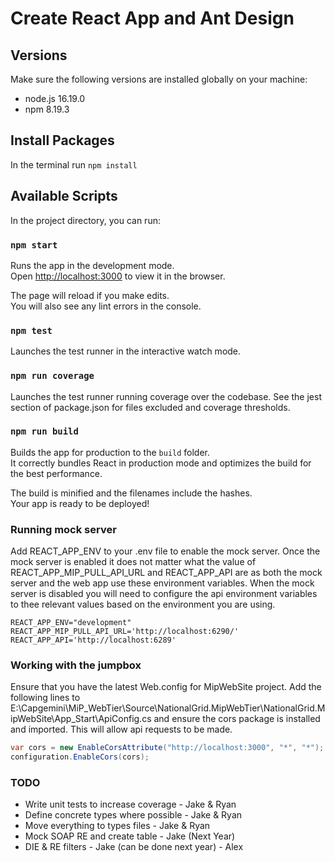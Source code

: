 # Create React App and Ant Design

## Versions

Make sure the following versions are installed globally on your machine:

- node.js 16.19.0
- npm 8.19.3

## Install Packages

In the terminal run `npm install`

## Available Scripts

In the project directory, you can run:

### `npm start`

Runs the app in the development mode.\
Open [http://localhost:3000](http://localhost:3000) to view it in the browser.

The page will reload if you make edits.\
You will also see any lint errors in the console.

### `npm test`

Launches the test runner in the interactive watch mode.

### `npm run coverage`

Launches the test runner running coverage over the codebase. See the jest section of package.json for files excluded and coverage thresholds.

### `npm run build`

Builds the app for production to the `build` folder.\
It correctly bundles React in production mode and optimizes the build for the best performance.

The build is minified and the filenames include the hashes.\
Your app is ready to be deployed!

### Running mock server

Add REACT_APP_ENV to your .env file to enable the mock server. Once the mock server is enabled it does not matter
what the value of REACT_APP_MIP_PULL_API_URL and REACT_APP_API are as both the mock server and the web app use these
environment variables. When the mock server is disabled you will need to configure the api environment variables to
thee relevant values based on the environment you are using.

```
REACT_APP_ENV="development"
REACT_APP_MIP_PULL_API_URL='http://localhost:6290/'
REACT_APP_API='http://localhost:6289'
```

### Working with the jumpbox

Ensure that you have the latest Web.config for MipWebSite project. Add the following lines to E:\Capgemini\MiP_WebTier\Source\NationalGrid.MipWebTier\NationalGrid.MipWebSite\App_Start\ApiConfig.cs and ensure the cors package is installed and imported. This will allow api requests to be made.

```C#
var cors = new EnableCorsAttribute("http://localhost:3000", "*", "*");
configuration.EnableCors(cors);
```

### TODO

- Write unit tests to increase coverage - Jake & Ryan
- Define concrete types where possible - Jake & Ryan
- Move everything to types files - Jake & Ryan
- Mock SOAP RE and create table - Jake (Next Year)
- DIE & RE filters - Jake (can be done next year) - Alex
